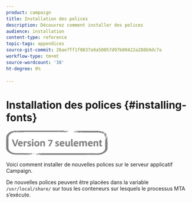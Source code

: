 ```yaml
---
product: campaign
title: Installation des polices
description: Découvrez comment installer des polices
audience: installation
content-type: reference
topic-tags: appendices
source-git-commit: 26ae7ff1f0837a9a50057d97b00422a288b9dc7a
workflow-type: tm+mt
source-wordcount: '38'
ht-degree: 0%

---
```


# Installation des polices {#installing-fonts}

![](../../assets/v7-only.svg)

Voici comment installer de nouvelles polices sur le serveur applicatif Campaign.

De nouvelles polices peuvent être placées dans la variable `/usr/local/share/` sur tous les conteneurs sur lesquels le processus MTA s’exécute.
